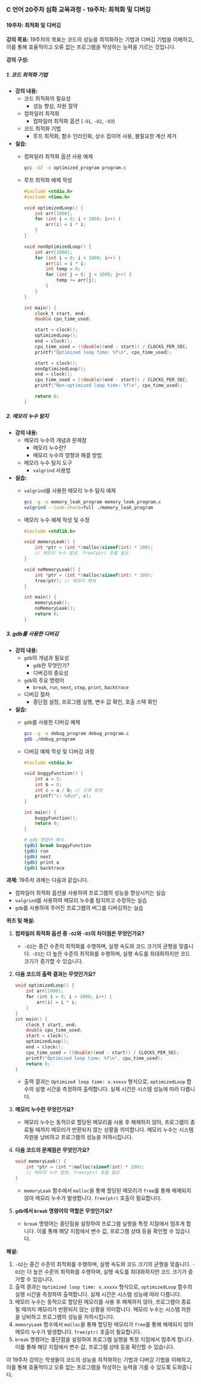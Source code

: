 ### C 언어 20주차 심화 교육과정 - 19주차: 최적화 및 디버깅

#### 19주차: 최적화 및 디버깅

**강의 목표:**
19주차의 목표는 코드의 성능을 최적화하는 기법과 디버깅 기법을 이해하고, 이를 통해 효율적이고 오류 없는 프로그램을 작성하는 능력을 기르는 것입니다.

**강의 구성:**

##### 1. 코드 최적화 기법
- **강의 내용:**
  - 코드 최적화의 필요성
    - 성능 향상, 자원 절약
  - 컴파일러 최적화
    - 컴파일러 최적화 옵션 (`-O1`, `-O2`, `-O3`)
  - 코드 최적화 기법
    - 루프 최적화, 함수 인라인화, 상수 접미어 사용, 불필요한 계산 제거
- **실습:**
  - 컴파일러 최적화 옵션 사용 예제
    ```sh
    gcc -O2 -o optimized_program program.c
    ```

  - 루프 최적화 예제 작성
    ```c
    #include <stdio.h>
    #include <time.h>

    void optimizedLoop() {
        int arr[1000];
        for (int i = 0; i < 1000; i++) {
            arr[i] = i * i;
        }
    }

    void nonOptimizedLoop() {
        int arr[1000];
        for (int i = 0; i < 1000; i++) {
            arr[i] = i * i;
            int temp = 0;
            for (int j = 0; j < 1000; j++) {
                temp += arr[j];
            }
        }
    }

    int main() {
        clock_t start, end;
        double cpu_time_used;

        start = clock();
        optimizedLoop();
        end = clock();
        cpu_time_used = ((double)(end - start)) / CLOCKS_PER_SEC;
        printf("Optimized loop time: %f\n", cpu_time_used);

        start = clock();
        nonOptimizedLoop();
        end = clock();
        cpu_time_used = ((double)(end - start)) / CLOCKS_PER_SEC;
        printf("Non-optimized loop time: %f\n", cpu_time_used);

        return 0;
    }
    ```

##### 2. 메모리 누수 탐지
- **강의 내용:**
  - 메모리 누수의 개념과 문제점
    - 메모리 누수란?
    - 메모리 누수의 영향과 해결 방법
  - 메모리 누수 탐지 도구
    - `valgrind` 사용법
- **실습:**
  - `valgrind`를 사용한 메모리 누수 탐지 예제
    ```sh
    gcc -g -o memory_leak_program memory_leak_program.c
    valgrind --leak-check=full ./memory_leak_program
    ```

  - 메모리 누수 예제 작성 및 수정
    ```c
    #include <stdlib.h>
    
    void memoryLeak() {
        int *ptr = (int *)malloc(sizeof(int) * 100);
        // 메모리 누수 발생, free(ptr) 호출 필요
    }

    void noMemoryLeak() {
        int *ptr = (int *)malloc(sizeof(int) * 100);
        free(ptr); // 메모리 해제
    }

    int main() {
        memoryLeak();
        noMemoryLeak();
        return 0;
    }
    ```

##### 3. gdb를 사용한 디버깅
- **강의 내용:**
  - `gdb`의 개념과 필요성
    - `gdb`란 무엇인가?
    - 디버깅의 중요성
  - `gdb`의 주요 명령어
    - `break`, `run`, `next`, `step`, `print`, `backtrace`
  - 디버깅 절차
    - 중단점 설정, 프로그램 실행, 변수 값 확인, 호출 스택 확인
- **실습:**
  - `gdb`를 사용한 디버깅 예제
    ```sh
    gcc -g -o debug_program debug_program.c
    gdb ./debug_program
    ```

  - 디버깅 예제 작성 및 디버깅 과정
    ```c
    #include <stdio.h>

    void buggyFunction() {
        int a = 5;
        int b = 0;
        int c = a / b; // 오류 발생
        printf("c: %d\n", c);
    }

    int main() {
        buggyFunction();
        return 0;
    }
    ```

    ```sh
    # gdb 명령어 예시
    (gdb) break buggyFunction
    (gdb) run
    (gdb) next
    (gdb) print a
    (gdb) backtrace
    ```

**과제:**
19주차 과제는 다음과 같습니다.
- 컴파일러 최적화 옵션을 사용하여 프로그램의 성능을 향상시키는 실습
- `valgrind`를 사용하여 메모리 누수를 탐지하고 수정하는 실습
- `gdb`를 사용하여 주어진 프로그램의 버그를 디버깅하는 실습

**퀴즈 및 해설:**

1. **컴파일러 최적화 옵션 중 `-O2`와 `-O3`의 차이점은 무엇인가요?**
   - `-O2`는 중간 수준의 최적화를 수행하며, 실행 속도와 코드 크기의 균형을 맞춥니다. `-O3`는 더 높은 수준의 최적화를 수행하며, 실행 속도를 최대화하지만 코드 크기가 증가할 수 있습니다.

2. **다음 코드의 출력 결과는 무엇인가요?**
    ```c
    void optimizedLoop() {
        int arr[1000];
        for (int i = 0; i < 1000; i++) {
            arr[i] = i * i;
        }
    }
    int main() {
        clock_t start, end;
        double cpu_time_used;
        start = clock();
        optimizedLoop();
        end = clock();
        cpu_time_used = ((double)(end - start)) / CLOCKS_PER_SEC;
        printf("Optimized loop time: %f\n", cpu_time_used);
        return 0;
    }
    ```
   - 출력 결과는 `Optimized loop time: x.xxxxx` 형식으로, `optimizedLoop` 함수의 실행 시간을 측정하여 출력합니다. 실제 시간은 시스템 성능에 따라 다릅니다.

3. **메모리 누수란 무엇인가요?**
   - 메모리 누수는 동적으로 할당된 메모리를 사용 후 해제하지 않아, 프로그램이 종료될 때까지 메모리가 반환되지 않는 상황을 의미합니다. 메모리 누수는 시스템 자원을 낭비하고 프로그램의 성능을 저하시킵니다.

4. **다음 코드의 문제점은 무엇인가요?**
    ```c
    void memoryLeak() {
        int *ptr = (int *)malloc(sizeof(int) * 100);
        // 메모리 누수 발생, free(ptr) 호출 필요
    }
    ```
   - `memoryLeak` 함수에서 `malloc`을 통해 할당된 메모리가 `free`를 통해 해제되지 않아 메모리 누수가 발생합니다. `free(ptr)` 호출이 필요합니다.

5. **`gdb`에서 `break` 명령어의 역할은 무엇인가요?**
   - `break` 명령어는 중단점을 설정하여 프로그램 실행을 특정 지점에서 멈추게 합니다. 이를 통해 해당 지점에서 변수 값, 프로그램 상태 등을 확인할 수 있습니다.

**해설:**
1. `-O2`는 중간 수준의 최적화를 수행하며, 실행 속도와 코드 크기의 균형을 맞춥니다. `-O3`는 더 높은 수준의 최적화를 수행하며, 실행 속도를 최대화하지만 코드 크기가 증가할 수 있습니다.
2. 출력 결과는 `Optimized loop time: x.xxxxx` 형식으로, `optimizedLoop` 함수의 실행 시간을 측정하여 출력합니다. 실제 시간은 시스템 성능에 따라 다릅니다.
3. 메모리 누수는 동적으로 할당된 메모리를 사용 후 해제하지 않아, 프로그램이 종료될 때까지 메모리가 반환되지 않는 상황을 의미합니다. 메모리 누수는 시스템 자원을 낭비하고 프로그램의 성능을 저하시킵니다.
4. `memoryLeak` 함수에서 `malloc`을 통해 할당된 메모리가 `free`를 통해 해제되지 않아 메모리 누수가 발생합니다. `free(ptr)` 호출이 필요합니다.
5. `break` 명령어는 중단점을 설정하여 프로그램 실행을 특정 지점에서 멈추게 합니다. 이를 통해 해당 지점에서 변수 값, 프로그램 상태 등을 확인할 수 있습니다.

이 19주차 강의는 학생들이 코드의 성능을 최적화하는 기법과 디버깅 기법을 이해하고, 이를 통해 효율적이고 오류 없는 프로그램을 작성하는 능력을 기를 수 있도록 도와줍니다.